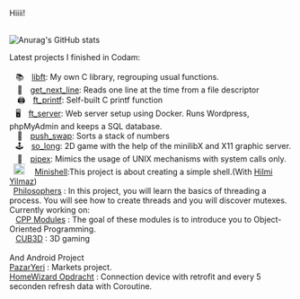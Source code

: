 Hiiii!<br><br>

![Anurag's GitHub stats](https://github-readme-stats.vercel.app/api?username=ali-tevfik&theme=midnight-purple&show_icons=true)

  Latest projects I finished in Codam:<br><br>
  &ensp; 📚 [libft](https://github.com/ali-tevfik/Codam/tree/master/Libft): My own C library, regrouping usual functions.<br>
 📄 [get_next_line](https://github.com/ali-tevfik/Codam/tree/master/Get%20Next%20Line): Reads one line at the time from a file descriptor<br>
 🖨 [ft_printf](https://github.com/ali-tevfik/Codam/tree/master/ft_printf): Self-built C printf function<br>
  &ensp; 🖥 [ft_server](https://github.com/ali-tevfik/Codam/tree/master/ft_server2): Web server setup using Docker. Runs Wordpress, phpMyAdmin and keeps a SQL database.<br>
 🔢 [push_swap](https://github.com/ali-tevfik/Codam/tree/master/push_swap): Sorts a stack of numbers<br>
 &ensp; 🕹 [so_long](https://github.com/ali-tevfik/So_Long): 2D game with the help of the minilibX and X11 graphic server.<br>
 🍴 [pipex](https://github.com/ali-tevfik/Pipex): Mimics the usage of UNIX mechanisms with system calls only.<br>
 &ensp;<img src="https://user-images.githubusercontent.com/25388772/159701639-e3a5ccb6-4f10-4c11-b37b-5e5cea1c6333.png" width=20>&ensp;&ensp; [Minishell](https://github.com/ali-tevfik/minishell):This project is about creating a simple shell.(With [Hilmi Yilmaz](https://github.com/hilmi-yilmaz))
 &ensp;<br>&ensp;[Philosophers](https://github.com/ali-tevfik/philo) : In this project, you will learn the basics of threading a process.
You will see how to create threads and you will discover mutexes.
<br>
 Currently working on:<br>
 &ensp; [CPP Modules](https://github.com/ali-tevfik/cpp) : The goal of these modules is to introduce you to Object-Oriented Programming.
 <br>&ensp; [CUB3D](https://github.com/ali-tevfik/Cub3d) : 3D gaming 
<br><br>
And Android Project<br> 
[PazarYeri](https://github.com/ali-tevfik/PazarYeri.git) : Markets project.<br>
[HomeWizard Opdracht](https://github.com/ali-tevfik/HomeWizardOpdracht) : Connection device with retrofit and every 5 seconden refresh data with Coroutine.
